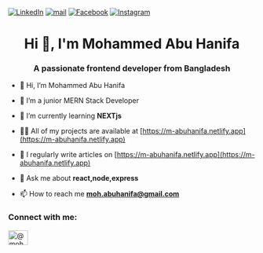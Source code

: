 [![LinkedIn][linkedin-shield]][linkedin-url]
[![mail][mail-shield]][mail-url]
[![Facebook][facebook-shield]][facebook-url]
[![Instagram][instagram-shield]][instagram-url]

<h1 align="center">Hi 👋, I'm Mohammed Abu Hanifa</h1>
<h3 align="center">A passionate frontend developer from Bangladesh</h3>

- 👋 Hi, I’m Mohammed Abu Hanifa

- 👀 I’m a junior MERN Stack Developer

- 🌱 I’m currently learning **NEXTjs**

- 👨‍💻 All of my projects are available at [https://m-abuhanifa.netlify.app](https://m-abuhanifa.netlify.app)

- 📝 I regularly write articles on [https://m-abuhanifa.netlify.app](https://m-abuhanifa.netlify.app)

- 💬 Ask me about **react,node,express**

- 📫 How to reach me **moh.abuhanifa@gmail.com**

<h3 align="left">Connect with me:</h3>
<p align="left">
<a href="https://twitter.com/@mohabuhanifa" target="blank"><img align="center" src="https://raw.githubusercontent.com/rahuldkjain/github-profile-readme-generator/master/src/images/icons/Social/twitter.svg" alt="@mohabuhanifa" height="30" width="40" /></a>
</p>

<!---
mabuhanifa/mabuhanifa is a ✨ special ✨ repository because its `README.md` (this file) appears on your GitHub profile.
You can click the Preview link to take a look at your changes.
--->
<!-- MARKDOWN LINKS & IMAGES -->

[facebook-url]: https://facebook.com/shourov.hanifa
[facebook-shield]: https://img.shields.io/badge/-Facebook-black.svg?style=flat-square&logo=facebook&color=555&logoColor=white
[linkedin-shield]: https://img.shields.io/badge/-LinkedIn-black.svg?style=flat-square&logo=linkedin&colorB=555
[linkedin-url]: https://www.linkedin.com/in/mohammed-abuhanifa-4611b515b/
[mail-shield]: https://img.shields.io/badge/%F0%9F%93%A7%20Email-moh.abuhanifa@gmail.com-lightgray
[mail-url]: mailto:moh.abuhanifa@gmail.com
[instagram-shield]: https://img.shields.io/badge/-Instagram-black.svg?style=flat-square&logo=instagram&color=555&logoColor=white
[instagram-url]: https://www.instagram.com/shourovahmd/
